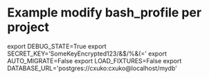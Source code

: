 # Example modify bash_profile per project

export DEBUG_STATE=True
export SECRET_KEY='SomeKeyEncrypted123/&$/%&(='
export AUTO_MIGRATE=False
export LOAD_FIXTURES=False
export DATABASE_URL='postgres://cxuko:cxuko@localhost/mydb'